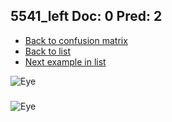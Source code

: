## 5541_left Doc: 0 Pred: 2
- [Back to confusion matrix](https://github.com/juliandewit/kaggle_retinopathy/blob/master/matrix.md)
- [Back to list](https://github.com/juliandewit/kaggle_retinopathy/blob/master/lists/02/list.md)
- [Next example in list](https://github.com/juliandewit/kaggle_retinopathy/blob/master/lists/02/56/5641_right.md)

![Eye](https://retinopaty.blob.core.windows.net/size1024/5541_left_0.jpeg)

### 

![Eye]()
